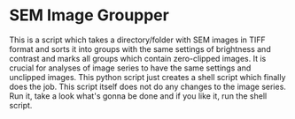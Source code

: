 # SEM Image Groupper

This is a script which takes a directory/folder with SEM images in TIFF format
and sorts it into groups with the same settings of brightness and contrast and
marks all groups which contain zero-clipped images. It is crucial for analyses
of image series to have the same settings and unclipped images. This python
script just creates a shell script which finally does the job. This script
itself does not do any changes to the image series. Run it, take a look what's
gonna be done and if you like it, run the shell script.
